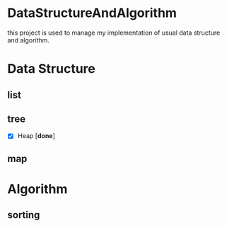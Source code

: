 # DataStructureAndAlgorithm
this project is used to manage my implementation of usual data structure and algorithm.

# Data Structure
## list

## tree

+ [x] Heap [**done**]

## map

# Algorithm
## sorting
